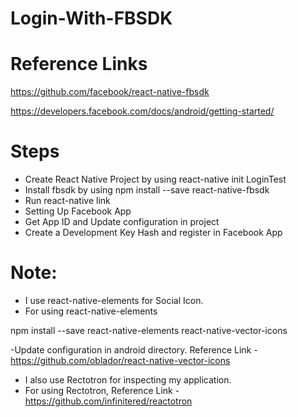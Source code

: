 # Login-With-FBSDK

# Reference Links

https://github.com/facebook/react-native-fbsdk

https://developers.facebook.com/docs/android/getting-started/

# Steps

- Create React Native Project by using react-native init LoginTest
- Install fbsdk by using npm install --save react-native-fbsdk
- Run react-native link
- Setting Up Facebook App
- Get App ID and Update configuration in project
- Create a Development Key Hash and register in Facebook App

# Note: 

- I use react-native-elements for Social Icon.
- For using react-native-elements 

npm install --save react-native-elements react-native-vector-icons

-Update configuration in android directory. 
Reference Link - https://github.com/oblador/react-native-vector-icons


- I also use Rectotron for inspecting my application. 
- For using Rectotron,  Reference Link - https://github.com/infinitered/reactotron

